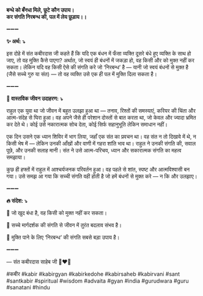 **बन्धे को बँनधा मिले, छूटे कौन उपाय।\
कर संगति निरबन्ध की, पल में लेय छुड़ाय।।**

➖➖➖

**✨ अर्थ: ⤵**

इस दोहे में संत कबीरदास जी कहते हैं कि यदि एक बंधन में फँसा व्यक्ति दूसरे बंधे हुए व्यक्ति के साथ हो जाए, तो वह मुक्ति कैसे पाएगा? अर्थात, जो स्वयं ही बंधनों में जकड़ा हो, वह किसी और को मुक्त नहीं कर सकता। लेकिन यदि वह किसी ऐसे की संगति करे जो ‘निरबन्ध’ है — यानी जो स्वयं बंधनों से मुक्त है (जैसे सच्चे गुरु या संत) — तो वह व्यक्ति उसे एक ही पल में मुक्ति दिला सकता है।

➖➖➖

**🌾 वास्तविक जीवन उदाहरण: ⤵**

राहुल एक युवा था जो जीवन में बहुत उलझा हुआ था — तनाव, रिश्तों की समस्याएं, करियर की चिंता और आत्म-संदेह से घिरा हुआ। वह अपने जैसे ही परेशान दोस्तों से बात करता था, जो केवल और ज्यादा भ्रमित कर देते थे। कोई उसे नकारात्मक सोच देता, कोई सिर्फ सहानुभूति लेकिन समाधान नहीं।

एक दिन उसने एक ध्यान शिविर में भाग लिया, जहाँ एक संत का प्रवचन था। वह संत न तो दिखावे में थे, न किसी भेष में — लेकिन उनकी आँखों और वाणी में गहरा शांति भाव था। राहुल ने उनकी संगति की, सवाल पूछे, और उनकी सलाह मानी। संत ने उसे आत्म-परिचय, ध्यान और सकारात्मक संगति का महत्व समझाया।

कुछ ही हफ्तों में राहुल में आश्चर्यजनक परिवर्तन हुआ। वह पहले से शांत, स्पष्ट और आत्मविश्वासी बन गया। उसे समझ आ गया कि सच्ची संगति वही होती है जो हमें बंधनों से मुक्त करे — न कि और उलझाए।

➖➖➖

**🔥 संदेश: ⤵**

📌 जो खुद बंधा है, वह किसी को मुक्त नहीं कर सकता।

📌 सच्चे मार्गदर्शक की संगति से जीवन में तुरंत बदलाव संभव है।

📌 मुक्ति पाने के लिए ‘निरबन्ध’ की संगति सबसे बड़ा उपाय है।

➖➖➖

— संत कबीरदास साहेब जी 🙏❤️💯

#कबीर #kabir #kabirgyan #kabirkedohe #kabirsaheb #kabirvani #sant #santkabir #spiritual #wisdom #advaita #gyan #india #gurudwara #guru #sanatani #hindu
